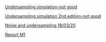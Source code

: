 

[Undersampling simulation-not good](under_sampling.md)


[Undersampling simulation 2nd edition-not good](under_sampling_2.md)

[Noise and undersampling 18/03/25](Noise_Undersampling.md)

[Report M1](Report_M1.md)

